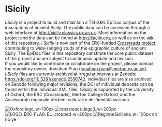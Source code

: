 # ISicily  
*I.Sicily* is a project to build and maintain a TEI-XML EpiDoc corpus of the inscriptions of ancient Sicily. The public data can be accessed through a web interface at http://sicily.classics.ox.ac.uk.
More information on the project and the data can be found at http://isicily.org, as well as on the [wiki](https://github.com/ISicily/ISicily/wiki) of this repository. *I.Sicily* is now part of the ERC-funded [*Crossreads* project](http://crossreads.web.ox.ac.uk), contributing to wide-ranging study of the epigraphic culture of ancient Sicily.
The EpiDoc files in this repository constitute the core public dataset of the project and are subject to continuous update and revision.    
If you would like to contribute or collaborate on the project, please contact the repository owner, Jonathan Prag (jonathan.prag@merton.ox.ac.uk).   
*I.Sicily* files are currently archived at irregular intervals at Zenodo: https://doi.org/10.5281/zenodo.2556743; individual files are also archived on Zenodo following major revisions; the DOI of individual deposits can be found within the individual XML files.
*I.Sicily* is supported by the University of Oxford, the ERC (*Crossreads*), Merton College Oxford, and the Assessorato regionale dei beni culturali e dell'identità siciliana.

![Oxford logo_w=100px](https://user-images.githubusercontent.com/25080386/149907786-54db5a8f-8484-41ac-93f2-7c8c3dcc3e19.jpg)  ![crossreads_logo3_w=200px](https://user-images.githubusercontent.com/25080386/149907916-55168363-58b4-4202-9459-c9651d35e5d4.jpg)  ![LOGO_ERC-FLAG_EU_cropped_w=200px](https://user-images.githubusercontent.com/25080386/149907944-dd9c0c84-1233-4945-b234-f22421951a00.jpg)  ![RegioneSiciliana_w=100px](https://user-images.githubusercontent.com/25080386/149907854-e06ba000-8a6d-4f99-a3dd-f2e871b1ae07.jpg)
oh no ye